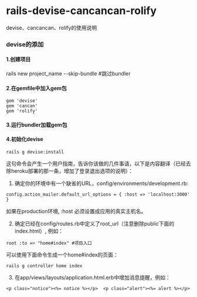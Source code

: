 # rails-devise-cancancan-rolify
devise、cancancan、rolify的使用说明

### devise的添加

#### 1.创建项目
rails new project_name --skip-bundle #跳过bundler

#### 2.在gemfile中加入gem包
~~~
gem 'devise'
gem 'cancan'
gem 'rolify'
~~~

#### 3.运行bundler加载gem包

#### 4.初始化devise
~~~
rails g devise:install
~~~

这句命令会产生一个用户指南，告诉你该做的几件事请，以下是内容翻译（已经去除heroku部署的那一条，增加了登录退出选项的说明）：

1) 确定你的环境中有一个缺省的URL，config/environments/development.rb:
~~~
config.action_mailer.default_url_options = { :host => 'localhost:3000' }
~~~
如果在production环境, :host 必须设置成应用的真实主机名。

2) 确定已经在config/routes.rb中定义了root_url（注意删除public下面的index.html）, 例如：
~~~
root :to => "home#index" #项目入口
~~~
可以使用下面命令生成一个home#index的页面：
~~~
rails g controller home index
~~~
3) 在app/views/layouts/application.html.erb中增加消息提醒，例如：
~~~
<p class="notice"><%= notice %></p>  <p class="alert"><%= alert %></p> 
~~~
